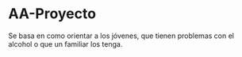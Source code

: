 # AA-Proyecto
Se basa en como orientar a los jóvenes, que tienen problemas con el alcohol o que un familiar los tenga.
